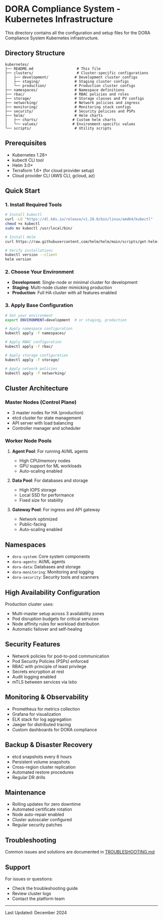 # DORA Compliance System - Kubernetes Infrastructure

This directory contains all the configuration and setup files for the DORA Compliance System Kubernetes infrastructure.

## Directory Structure

```
kubernetes/
├── README.md                    # This file
├── clusters/                    # Cluster-specific configurations
│   ├── development/            # Development cluster configs
│   ├── staging/                # Staging cluster configs
│   └── production/             # Production cluster configs
├── namespaces/                 # Namespace definitions
├── rbac/                       # RBAC policies and roles
├── storage/                    # Storage classes and PV configs
├── networking/                 # Network policies and ingress
├── monitoring/                 # Monitoring stack configs
├── security/                   # Security policies and PSPs
├── helm/                       # Helm charts
│   ├── charts/                # Custom helm charts
│   └── values/                # Environment-specific values
└── scripts/                    # Utility scripts
```

## Prerequisites

- Kubernetes 1.28+
- kubectl CLI tool
- Helm 3.0+
- Terraform 1.6+ (for cloud provider setup)
- Cloud provider CLI (AWS CLI, gcloud, az)

## Quick Start

### 1. Install Required Tools

```bash
# Install kubectl
curl -LO "https://dl.k8s.io/release/v1.28.0/bin/linux/amd64/kubectl"
chmod +x kubectl
sudo mv kubectl /usr/local/bin/

# Install Helm
curl https://raw.githubusercontent.com/helm/helm/main/scripts/get-helm-3 | bash

# Verify installations
kubectl version --client
helm version
```

### 2. Choose Your Environment

- **Development**: Single-node or minimal cluster for development
- **Staging**: Multi-node cluster mimicking production
- **Production**: Full HA cluster with all features enabled

### 3. Apply Base Configuration

```bash
# Set your environment
export ENVIRONMENT=development  # or staging, production

# Apply namespace configuration
kubectl apply -f namespaces/

# Apply RBAC configuration
kubectl apply -f rbac/

# Apply storage configuration
kubectl apply -f storage/

# Apply network policies
kubectl apply -f networking/
```

## Cluster Architecture

### Master Nodes (Control Plane)
- 3 master nodes for HA (production)
- etcd cluster for state management
- API server with load balancing
- Controller manager and scheduler

### Worker Node Pools
1. **Agent Pool**: For running AI/ML agents
   - High CPU/memory nodes
   - GPU support for ML workloads
   - Auto-scaling enabled

2. **Data Pool**: For databases and storage
   - High IOPS storage
   - Local SSD for performance
   - Fixed size for stability

3. **Gateway Pool**: For ingress and API gateway
   - Network optimized
   - Public-facing
   - Auto-scaling enabled

## Namespaces

- `dora-system`: Core system components
- `dora-agents`: AI/ML agents
- `dora-data`: Databases and storage
- `dora-monitoring`: Monitoring and logging
- `dora-security`: Security tools and scanners

## High Availability Configuration

Production cluster uses:
- Multi-master setup across 3 availability zones
- Pod disruption budgets for critical services
- Node affinity rules for workload distribution
- Automatic failover and self-healing

## Security Features

- Network policies for pod-to-pod communication
- Pod Security Policies (PSPs) enforced
- RBAC with principle of least privilege
- Secrets encryption at rest
- Audit logging enabled
- mTLS between services via Istio

## Monitoring & Observability

- Prometheus for metrics collection
- Grafana for visualization
- ELK stack for log aggregation
- Jaeger for distributed tracing
- Custom dashboards for DORA compliance

## Backup & Disaster Recovery

- etcd snapshots every 6 hours
- Persistent volume snapshots
- Cross-region cluster replication
- Automated restore procedures
- Regular DR drills

## Maintenance

- Rolling updates for zero downtime
- Automated certificate rotation
- Node auto-repair enabled
- Cluster autoscaler configured
- Regular security patches

## Troubleshooting

Common issues and solutions are documented in [TROUBLESHOOTING.md](./TROUBLESHOOTING.md)

## Support

For issues or questions:
- Check the troubleshooting guide
- Review cluster logs
- Contact the platform team

---
Last Updated: December 2024 